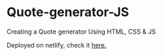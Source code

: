 # Quote-generator-JS
Creating a Quote generator Using HTML, CSS &amp; JS

Deployed on netlify, check it [here.](https://stellar-maamoul-d7d34f.netlify.app/)
